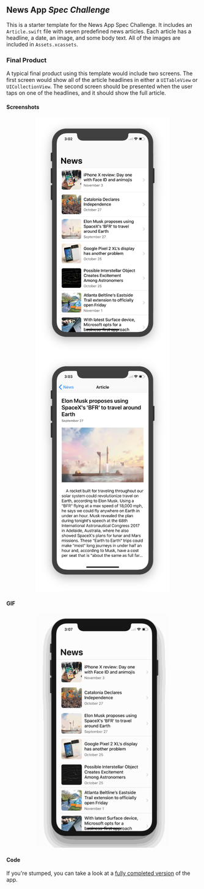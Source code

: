 ## News App *Spec Challenge*

This is a starter template for the News App Spec Challenge. It includes an `Article.swift` file with seven predefined news articles. Each article has a headline, a date, an image, and some body text. All of the images are included in `Assets.xcassets`.

### Final Product

A typical final product using this template would include two screens. The first screen would show all of the article headlines in either a `UITableView` or `UICollectionView`. The second screen should be presented when the user taps on one of the headlines, and it should show the full article.

#### Screenshots

<p align="center">
    <img src="images/master.png" width=350px> <img src="images/detail.png" width=350px>
</p>

#### GIF

<p align="center">
    <img src="images/gif.gif" width=350px>
</p>

#### Code

If you're stumped, you can take a look at a [fully completed version](https://github.com/iosgatech/News-App-Fall17) of the app.